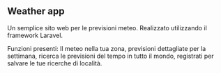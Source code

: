 
## Weather app

Un semplice sito web per le previsioni meteo. 
Realizzato utilizzando il framework Laravel.

Funzioni presenti:
Il meteo nella tua zona, previsioni dettagliate per la settimana, ricerca le previsioni del tempo in tutto il mondo, registrati per salvare le tue ricerche di località.
